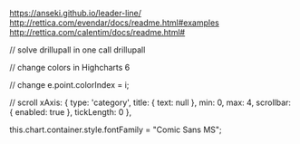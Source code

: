 https://anseki.github.io/leader-line/
http://rettica.com/evendar/docs/readme.html#examples
http://rettica.com/calentim/docs/readme.html#



// solve drillupall in one call
drillupall

// change colors in Highcharts 6
<style type="text/css">
    #container {
        height: 400px;
        max-width: 800px;
        margin: 0 auto;
    }
    .highcharts-color-0 {
        fill: #058DC7;
        stroke: #058DC7;
    }
    .highcharts-axis.highcharts-color-2 .highcharts-axis-line {
        stroke: #7cb5ec;
    }
    .highcharts-axis.highcharts-color-2 text {
        fill: #7cb5ec;
    }
    .highcharts-yaxis .highcharts-axis-line {
        stroke-width: 2px;
    }
</style>
            
// change 
e.point.colorIndex = i;

// scroll 
xAxis: {
    type: 'category',
    title: {
        text: null
    },
    min: 0,
    max: 4,
    scrollbar: {
        enabled: true
    },
    tickLength: 0
},

this.chart.container.style.fontFamily = "Comic Sans MS";
